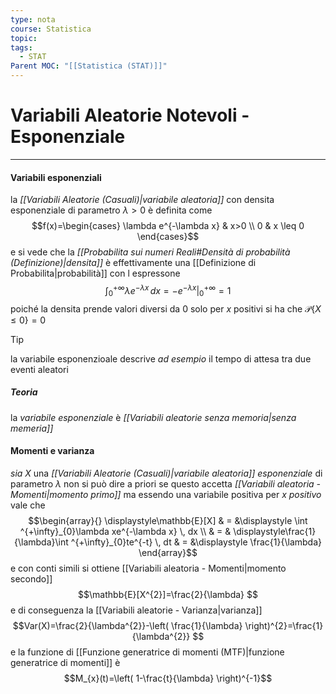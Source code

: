 ```yaml
---
type: nota
course: Statistica
topic: 
tags:
  - STAT
Parent MOC: "[[Statistica (STAT)]]"
---
```

# Variabili Aleatorie Notevoli - Esponenziale
---

#### Variabili esponenziali
la _[[Variabili Aleatorie (Casuali)|variabile aleatoria]]_ con densita esponenziale di parametro $\lambda>0$ è definita come $$f(x)=\begin{cases}
	\lambda e^{-\lambda x} &  x>0 \\
    0  & x \leq 0
\end{cases}$$
e si vede che la _[[Probabilita sui numeri Reali#Densità di probabilità (Definizione)|densita]]_ è effettivamente una [[Definizione di Probabilita|probabilità]] con l espressone $$  \left .\int_{0}^{+\infty} \lambda e^{-\lambda x}  \, dx =-e^{-\lambda x}\right|_{0}^{+\infty}=1$$poiché la densita prende valori diversi da $0$ solo per $x$ positivi si ha che $\mathcal{P}\{X \leq 0  \}=0$

>[!tip]
>la variabile esponenzioale descrive _ad esempio_ il tempo di attesa tra due eventi aleatori

##### Teoria
la _variabile esponenziale_ è _[[Variabili aleatorie senza memoria|senza memeria]]_



#### Momenti e varianza
_sia_  $X$ una _[[Variabili Aleatorie (Casuali)|variabile aleatoria]]_ _esponenziale_ di parametro $\lambda$ non si può dire a priori se questo accetta _[[Variabili aleatoria - Momenti|momento primo]]_ ma essendo una variabile positiva per $x$ _positivo_ vale che  $$\begin{array}{}
\displaystyle\mathbb{E}[X] & = &\displaystyle \int ^{+\infty}_{0}\lambda xe^{-\lambda x} \, dx  \\
& = & \displaystyle\frac{1}{\lambda}\int ^{+\infty}_{0}te^{-t} \, dt  
& =  &\displaystyle \frac{1}{\lambda}
\end{array}$$ e con conti simili si ottiene [[Variabili aleatoria - Momenti|momento secondo]]   $$\mathbb{E}[X^{2}]=\frac{2}{\lambda} $$e di conseguenza la [[Variabili aleatorie - Varianza|varianza]]  $$Var(X)=\frac{2}{\lambda^{2}}-\left( \frac{1}{\lambda} \right)^{2}=\frac{1}{\lambda^{2}}
$$
e la funzione di [[Funzione generatrice di momenti (MTF)|funzione generatrice di momenti]] è $$M_{x}(t)=\left( 1-\frac{t}{\lambda} \right)^{-1}$$

